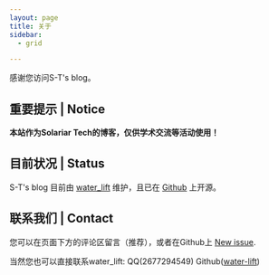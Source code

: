 ```yaml
---
layout: page
title: 关于
sidebar:
  - grid

---
```


感谢您访问S-T's blog。

## 重要提示 | Notice

**本站作为Solariar Tech的博客，仅供学术交流等活动使用！**

## 目前状况 | Status

S-T's blog 目前由 [water_lift](//github.com/water-lift/) 维护，且已在 [Github](//github.com/water-lift/blog.solariar.tech/) 上开源。

## 联系我们 | Contact

您可以在页面下方的评论区留言（推荐），或者在Github上 [New issue](//github.com/water-lift/blog.solariar.tech/issues/new).

当然您也可以直接联系water_lift: QQ(2677294549) Github([water-lift](//github.com/water-lift/))
